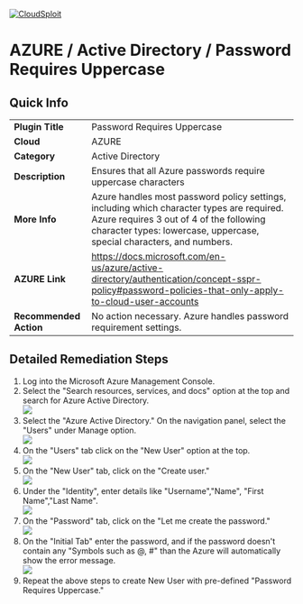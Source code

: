 [![CloudSploit](https://cloudsploit.com/img/logo-new-big-text-100.png "CloudSploit")](https://cloudsploit.com)

# AZURE / Active Directory / Password Requires Uppercase

## Quick Info

| | |
|-|-|
| **Plugin Title** | Password Requires Uppercase |
| **Cloud** | AZURE |
| **Category** | Active Directory |
| **Description** | Ensures that all Azure passwords require uppercase characters |
| **More Info** | Azure handles most password policy settings, including which character types are required. Azure requires 3 out of 4 of the following character types: lowercase, uppercase, special characters, and numbers. |
| **AZURE Link** | https://docs.microsoft.com/en-us/azure/active-directory/authentication/concept-sspr-policy#password-policies-that-only-apply-to-cloud-user-accounts |
| **Recommended Action** | No action necessary. Azure handles password requirement settings. |

## Detailed Remediation Steps

1. Log into the Microsoft Azure Management Console.
2. Select the "Search resources, services, and docs" option at the top and search for Azure Active Directory. </br> <img src="/resources/azure/activedirectory/password-requires-uppercase/step2.png"/>
3. Select the "Azure Active Directory."  On the navigation panel, select the "Users" under Manage option.</br><img src="/resources/azure/activedirectory/password-requires-uppercase/step3.png"/>
4. On the "Users" tab click on the "New User" option at the top.</br> <img src="/resources/azure/activedirectory/password-requires-uppercase/step4.png"/>
5. On the "New User" tab, click on the "Create user."</br> <img src="/resources/azure/activedirectory/password-requires-uppercase/step5.png"/>
6. Under the "Identity", enter details like "Username","Name", "First Name","Last Name".</br> <img src="/resources/azure/activedirectory/password-requires-uppercase/step6.png"/>
7. On the "Password" tab, click on the "Let me create the password." </br> <img src="/resources/azure/activedirectory/password-requires-uppercase/step7.png"/>
8. On the "Initial Tab" enter the password, and if the password doesn't contain any "Symbols such as @, #"   than the Azure will automatically show the error message.</br> <img src="/resources/azure/activedirectory/password-requires-uppercase/step8.png"/>
9. Repeat the above steps to create New User with pre-defined "Password Requires Uppercase."</br>
